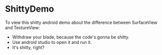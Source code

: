 # ShittyDemo

To view this shitty android demo about the difference between SurfaceView and TextureView:

- Withdraw your blade, because the code's gonna be shitty.
- Use android studio to open it and run it.
- It's shitty, right?

